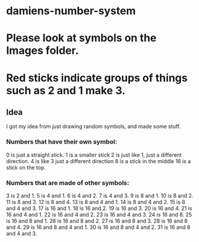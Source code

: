 # damiens-number-system
# Please look at symbols on the Images folder.

# Red sticks indicate groups of things such as 2 and 1 make 3.
## Idea
I got my idea from just drawing random symbols, and made some stuff.
### Numbers that have their own symbol:

0 is just a straight stick.
1 is a smaller stick
2 is just like 1, just a different direction.
4 is like 3 just a different direction
8 is a stick in the middle
16 is a stick on the top.

### Numbers that are made of other symbols:

3 is 2 and 1.
5 is 4 and 1.
6 is 4 and 2.
7 is 4 and 3.
9 is 8 and 1.
10 is 8 and 2.
11 is 8 and 3.
12 is 8 and 4.
13 is 8 and 4 and 1.
14 is 8 and 4 and 2.
15 is 8 and 4 and 3.
17 is 16 and 1.
18 is 16 and 2.
19 is 16 and 3.
20 is 16 and 4.
21 is 16 and 4 and 1.
22 is 16 and 4 and 2.
23 is 16 and 4 and 3.
24 is 16 and 8.
25 is 16 and 8 and 1.
26 is 16 and 8 and 2.
27 is 16 and 8 and 3.
28 is 16 and 8 and 4.
29 is 16 and 8 and 4 and 1.
30 is 16 and 8 and 4 and 2.
31 is 16 and 8 and 4 and 3.